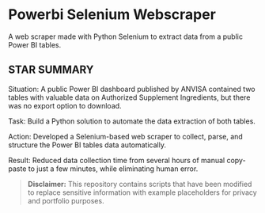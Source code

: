 # Powerbi Selenium Webscraper
A web scraper made with Python Selenium to extract data from a public Power BI tables.

## STAR SUMMARY

Situation: A public Power BI dashboard published by ANVISA contained two tables with valuable data on Authorized Supplement Ingredients, but there was no export option to download.

Task: Build a Python solution to automate the data extraction of both tables.

Action: Developed a Selenium-based web scraper to collect, parse, and structure the Power BI tables data automatically.

Result: Reduced data collection time from several hours of manual copy-paste to just a few minutes, while eliminating human error.


> **Disclaimer:** This repository contains scripts that have been modified to replace sensitive information with example placeholders for privacy and portfolio purposes.
